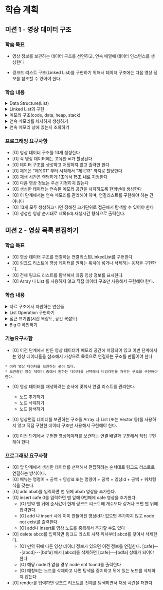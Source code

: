 # 학습 계획

## 미션 1 - 영상 데이터 구조

### 학습 목표

- 영상 정보를 보관하는 데이터 구조를 선언하고, 연속 배열에 데이터 인스턴스를 생성한다

- 링크드 리스트 구조(Linked List)를 구현하기 위해서 데이터 구조에는 다음 영상 정보를 참조할 수 있어야 한다.

### 학습 내용

<details>
<summary>Data Structure(List)</summary>

- 데이터 스트럭쳐를 배우는 이유 : 자료 구조를 통한 메모리의 효율적 사용
- RAM(Random Access Memory) : 데이터 주소를 통해 데이터에 접근하는 시간이 동일하다.
- 배열 리스트와 연결 리스트의 특징 비교
    - Array List : 메모리 주소 상에 연속으로 붙어있다.
        - 한 번 할당을 하면 배열의 크기를 변경하기 어렵다. 더 많은 배열의 할당이 필요하면 메모리 상의 다른 주소를 확보한 후 전체가 옮겨가야한다.(재할당)
        - 위치를 알고있다면 데이터의 접근은 매우 빠르다.
    - Linked List : 각 데이터들이 메모리 상에 흩어져 있지만 연결되어 있다.
        - 서로 떨어져있기 떄문에 가변적으로 데이터를 관리하기 용이하다.
        - 엘리먼트의 index에 따라서 데이터를 탐색하는데 걸리는 시간이 상이하다.(비효율적)

</details>
<details>
<summary>Linked List의 구현</summary>

- 연결 리스트의 구조
  ![img.png](img.png)
    - Node, Vertex(정점) : 연결 리스트의 요소를 나타내는 표현, 연결성을 강조한 표현임
    - 객체 지향 언어에서는 객체를 사용해서 연결 리스트를 구현한다.
    - 헤드 필드 : 첫번째 노드의 위치를 가지고 있는 필드
    - 데이터 필드 : 데이터가 저장되는 필드
    - 링크 필드 : 다음 노드를 가리키는 필드
- 연결 리스트의 상세 구현
    - 연결 리스트 객체
        - node 참조 객체
            - next 필드() : 다음 노드의 주소를 저장
            - value 필드 : 현재 노드의 값을 저장
        - head 필드 : node 참조 변수를 저장한다.

</details>
<details>
<summary>메모리 구조(code, data, heap, stack) </summary>

- code : 코드가 보관되는 영역
- data : 전역변수, static 변수
  - main이 호출되기 전에 데이터 영역에 할당되어 프로그램 종료 시까지 존재
- heap : 동적 할당 - 프로그래머가 할당하는, 따라서 관리해야하는 메모리
  - 동적으로 할당되므로 컴파일타임이 아닌 런타임에서 결정되는 메모리
    - new를 통해 할당하는 경우 인스턴스는 heap에 저장된다.
    - ex) String은 초기화 시 new String / String = "" 두가지 경우의 인스턴스가 저장되는 위치가 다르다.
  - JAVA의 경우 GC를 통해 자동으로 관리되는 영역
  - C의 경우 malloc / free로 직접 할당 및 해제가 필요하다.
  - 보통 stack보다 큰 메모리를 할당 받기 위해 필요
- stack : 지역변수, 매개변수 - 함수 호출 시에 생성되며 호출이 완료되면 사라진다. 
  - 끝에서부터 데이터를 건초더미처럼 쌓아 올리는 역할을 한다.
  - 정적 할당이므로 필요한 메모리 공간을 컴파일 타임에 알 수 있다.

따라서, 객체의 배열의 경우 객체를 참조하는 변수(4byte)는 stack 영역에 생성되며, 동적 할당되는 객체의 인스턴스 배열은 heap 영역에 연속적으로 생성된다.
</details>
<details>
<summary>연속 메모리를 차지하게 생성하기</summary>

처음에는 정보를 가지는 각 인스턴스들의 배열로 선언하려고 했는데, 문제의 제약 조건 중 배열에 저장하지 말라는 조건이 있어, 저장하지 않고 반복문으로 인스턴스 생성 후 바로 출력하도록 처리하였다. 반복적으로 생성했을
때 메모리 상에서 연속적으로 존재할 것이며, 배열을 저장하지 않는다는 조건도 만족할 수 있었다.

```
public VideoArrayList(int number) {
        for (int i=0;i<number;i++) {
            View.printResult(new VideoNode());
        }
    }
```

정확하게는 그렇다고 여기까지 생각했었다.
</details>
<details>
<summary>연속 메모리 상에 있는지 조회하기</summary>

그리고, 아래 hash code 확인하는 라이브러리로 객체의 메모리가 과연 연속으로 존재하는지 조회하였는데 일단 불연속적으로 존재한다는 결론을 내렸다.

```
// 객체의 주소 확인 명령어 : System.identityHashCode();
// 결과 값이 10진법으로 출력되어 long.toHexString으로 16진법 변환

7291c18f
34a245ab
7cc355be
6e8cf4c6
12edcd21
34c45dca
52cc8049
5b6f7412
27973e9b
312b1dae
7530d0a
27bc2616
3941a79c
```

왜 연속적으로 주소가 생성되지 않는걸까? 고민하다 알게된 두가지 사실.

1. 위 함수는 Hash Code를 조회하는 함수인데, 해쉬코드와 메모리 주소는 대응되지만 다른 개념이다.

- 메모리 주소와 hashcode의 관계
    - hashCode는 고유한 개체에 고유한 정수를 반환하는 개념이다.
    - 따라서 메모리 주소로 무조건 구현되지는 않는다.
    - hashCode 구현은 JVM에 달려있다.
    - 즉, hashCode를 생성하는 방법은 JDK의 버전에 따라 상이하다.
        - 난수 / 메모리 주소의 함수 / 메모리 주소의 int Casting 등

2. JVM의 작동 원리 상 메모리 주소를 조회하는 것은 의미가 없다.
    - JVM은 객체의 주소를 고정 값으로 가지고 있지 않다.
    - 가비지 컬렉터가 객체의 위치를 바꾸기 때문에 주소값이 의미 없고 제공을 원하지 않는다.
    - 보안 문제로 또한 직접 접근을 막아두었다. 그렇기 때문에 메모리 주소와 대응되는 해쉬 코드를 암호화하여 사용하는 것.
    - 해쉬코드를 얻는 메서드로 얻은 HashCode는 초기 선언 시의 값에 불과하며 GC에 따라 계속 바뀐다.

그래도 여기까지 온 이상 오기로 초기 메모리 주소가 배열에서는 연속적으로 생성되는 것인지 확인하고 싶었다. 그래서 Stackoverflow 구글링으로 자바의
printAddress를 구현해놓은 함수를 찾아 실행했으나.. 결과는 아래처럼 실패했다. 이유는 JVM이 어떻게 메모리를 사용하는지(32-bit, 64-bit)에 따라 오브젝트의 인덱스가 영향을 받고 주소를 찾는
방식이 영향을 받기 때문이다.
여기까지의 삽질을 마무리로 자바에서 메모리 주소 추적을 마쳤다.

```
---영상클립 생성---
cdfa: 0x8
제목1: 0x8
facd: 0x8
제목2: 0x8
baee: 0x8
제목3: 0x8
aafe: 0x8
```

</details>

### 프로그래밍 요구사항

- [O] 영상 데이터 구조를 13개 생성한다
- [O] 각 영상 데이터에는 고유한 id가 할당된다
- [O] 데이터 구조를 생성하고 저장하지 않고 출력만 한다
- [O] 제목은 "제목01" 부터 시작해서 "제목13" 까지로 할당한다
- [O] 재생 시간은 랜덤하게 1초에서 15초 내로 지정한다
- [O] 다음 영상 정보는 우선 지정하지 않는다
- [O] 생성한 데이터는 연속된 메모리 공간을 차지하도록 한꺼번에 생성한다
- [O] 이 단계에서는 연속 메모리를 관리해야 하며, 연결리스트를 구현해야 하는 건 아니다
- [O] 13개 모두 생성하고 나면 정해진 크기단위로 접근해서 탐색할 수 있어야 한다
- [O] 생성한 영상 순서대로 제목(id):재생시간 형식으로 출력한다.

## 미션 2 - 영상 목록 편집하기

### 학습 목표

- [O] 영상 데이터 구조를 연결하는 연결리스트LinkedList를 구현한다.
- [O] 링크드 리스트에 영상 데이터를 원하는 위치에 넣거나 삭제하는 동작을 구현한다.
- [O] 전체 링크드 리스트를 탐색해서 최종 영상 정보를 표시한다.
- [O] Array 나 List 를 사용하지 않고 직접 데이터 구조만 사용해서 구현해야 한다.

### 학습 내용

<details>
<summary>자료 구조에서 지원하는 연산들</summary>

- 선회 : 
- 찾기 : get 
- 삽입 : add, insert
- 삭제 : delete
- 정렬 :
- 병합 :
- 기타 : render

</details>
<details>
<summary>List Operation 구현하기</summary>

- 연결 리스트의 삽입
    - array list는 삽입 시 뒤의 모든 엘리먼트의 자리 이동이 필요해 느린 반면, linked list는 참조값 2개만 변경시키면 되어서 빠르다.
    - temp1는 삽입하려는 전 인덱스의 node를 참조
    - temp2는 삽입하려는 후 인덱스의 node를 참조
    - temp1.next는 새로운 노드를 참조
    - 새로운 노드의 next는 temp2를 참조
- 연결 리스트의 삭제
    - 삭제할 노드의 이전 노드를 cur 참조변수가 참조하도록 한다.
    - 삭제할 노드를 temp 참조 변수를 생성해서 참조하도록 한다.
    - 삭제할 노드의 뒷 노드를 cur.next가 참조하도록 한다.
- 연결 리스트의 조회
    - 참조변수를 counter만큼 next로 넘긴다.

</details>
<details>
<summary>점근 표기법(시간 복잡도, 공간 복잡도)</summary>

- 시간 복잡도를 나타내기 위한 표기법 : 알고리즘의 효율성을 표기해주는 표기법, 기본 연산의 횟수
  - Big-O : 최대의 시간이 걸리는 경우를 가정한다.(최악의 경우)
  - Big-Omega : 최소의 시간이 걸리는 경우
  - Big-Theta : 평균적인 시간을 계산한다.
  - 빅오 표기법이 알고리즘 효율성을 상한을 기준으로 표기하기 때문에 필요한 최소한의 리소스 파악에 유리하다.
  - 최악 이상이라는 의미이지, 최악의 경우와 같은 의미는 아니다.

- Big O의 수학적 정의
  - ![img_1.png](img_1.png)
  - 어떤 n 이상의 값과 k값에 대해서 사용자 함수의 f(n)이 작거나 같게 만들수 있으면 빅오 표기법을 사용할 수 있다.
- Big O의 특징
  - 상수항 무시 : n이 충분히 크다는 가정 하에 사용하므로 가장 큰 차수 제외 무시한다.
  - 1 < log(n) < n < nlog(n) < n^2 < 2^n 등

</details>
<details>
<summary>Big O 확인하기</summary>

- add, insert
  - 반복문은 n개의 요소가 있다고 했을 시 tail의 요소를 찾는 경우가 발생하고 시간 복잡도는 O(n)이다.
```
public void add(VideoNode videoNode) { //node만 입력하는 경우 addLast 실행
        if (addIfNull(videoNode))
            return;
        VideoNode currentNode = head;
        while(currentNode.getNext() != null) {
            currentNode = currentNode.getNext();
        }
        currentNode.setNext(videoNode);
    }
```

- delete
  - 마찬가지로 끝에 있는 요소에 접근할 시 O(n)만큼의 시간 복잡도가 발생한다.
```
while(currentNode.getNext() != null) {
            String nextNodeId = currentNode.getNext().getId();
            if (nextNodeId.equals(videoNode.getId())) {//다음 노드가 삭제하려는 노드의 이름과 같다면
                currentNode.setNext(currentNode.getNext().getNext());//다다음 노드를 다음으로 설정
                return ;
            }
            currentNode = currentNode.getNext();
        }
```

</details>

### 기능요구사항

- [O] 이전 단계에서 만든 영상 데이터가 메모리 공간에 저장되어 있고 이번 단계에서는 영상 데이터들을 참조해서 가상으로 목록으로 연결하는 구조를 만들어야 한다

```
* 여러 영상 데이터를 보관하는 곳이 있다.
* 보관중인 영상 데이터 중에서 원하는 데이터를 선택해서 타임라인을 채우는 구조를 구현해야 한다.
  ```

- [O] 영상 데이터를 재생하려는 순서에 맞춰서 연결 리스트를 관리한다.
    - 노드 추가하기
    - 노드 삭제하기
    - 노드 탐색하기

- [O] 영상편집 데이터를 보관하는 구조를 Array 나 List (또는 Vector 등)를 사용하지 않고 직접 구현한 데이터 구조만 사용해서 구현해야 한다.
- [O] 이전 단계에서 구현한 영상데이터를 보관하는 연결 배열과 구분해서 직접 구현해야 한다

### 프로그래밍 요구사항

- [O] 앞 단계에서 생성한 데이터를 선택해서 편집하려는 순서대로 링크드 리스트로 연결하는 방식이다.
- [O] 메뉴는 명령어 + 공백 + 영상id 또는 명령어 + 공백 + 영상id + 공백 + 위치형식을 갖는다.
- [O] add abab를 입력하면 맨 뒤에 abab 영상을 추가한다.
- [O] insert cafe 0를 입력하면 맨 앞에 0번째에 cafe 영상을 추가한다.
    - [O] 만약 맨 뒤에 순서값이 현재 링크드 리스트에 개수보다 같거나 크면 맨 뒤에 입력한다.
    - [O] add 나 insert 시에 이미 만들어진 영상id가 없으면 추가하지 않고 node not exist를 출력한다
    - [O] add나 insert로 영상 노드를 중복해서 추가할 수도 있다
- [O] delete abcd를 입력하면 링크드 리스트 시작 위치부터 abcd를 찾아서 삭제한다.
  - [O] 만약 뒤에 다른 영상 데이터 정보가 있으면 이전 정보를 연결한다.
    [cafe]---[abcd]---[bdfa] 에서 [abcd]를 삭제하면 [cafe]---[bdfa] 상태가 되어야 한다
  - [O] 해당 node가 없을 경우 node not found를 출력한다
  - [O] 매칭되는 노드를 삭제하고 나면 탐색을 중지하고 뒤에 있는 노드를 삭제하지 않는다
- [O] render를 입력하면 링크드 리스트를 전체를 탐색하면서 재생 시간을 더한다.

